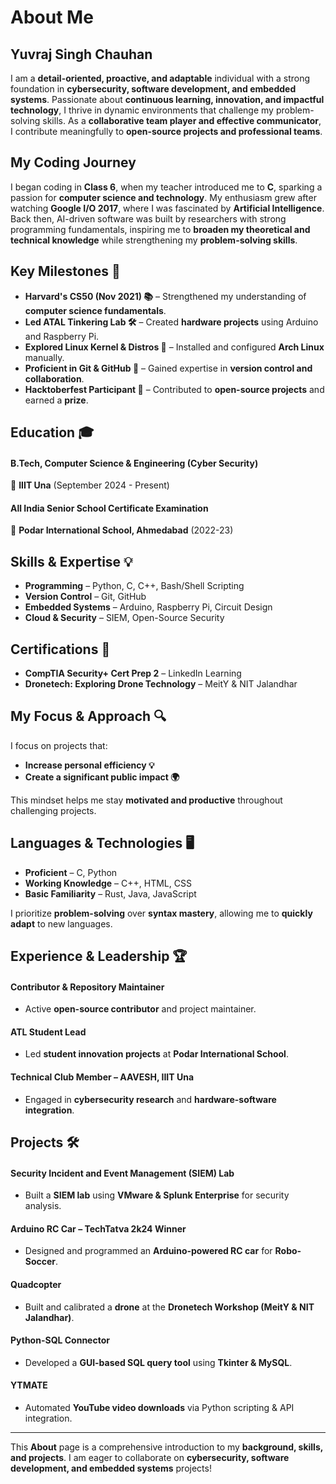 # About Me

## Yuvraj Singh Chauhan

I am a **detail-oriented, proactive, and adaptable** individual with a strong foundation in **cybersecurity, software development, and embedded systems**. Passionate about **continuous learning, innovation, and impactful technology**, I thrive in dynamic environments that challenge my problem-solving skills. As a **collaborative team player and effective communicator**, I contribute meaningfully to **open-source projects and professional teams**.

## My Coding Journey

I began coding in **Class 6**, when my teacher introduced me to **C**, sparking a passion for **computer science and technology**. My enthusiasm grew after watching **Google I/O 2017**, where I was fascinated by **Artificial Intelligence**. Back then, AI-driven software was built by researchers with strong programming fundamentals, inspiring me to **broaden my theoretical and technical knowledge** while strengthening my **problem-solving skills**.

## Key Milestones 🚀

- **Harvard's CS50 (Nov 2021) 📚** – Strengthened my understanding of **computer science fundamentals**.  
- **Led ATAL Tinkering Lab 🛠️** – Created **hardware projects** using Arduino and Raspberry Pi.  
- **Explored Linux Kernel & Distros 🐧** – Installed and configured **Arch Linux** manually.  
- **Proficient in Git & GitHub 🔧** – Gained expertise in **version control and collaboration**.  
- **Hacktoberfest Participant 🎉** – Contributed to **open-source projects** and earned a **prize**.  

## Education 🎓

#### **B.Tech, Computer Science & Engineering (Cyber Security)**  
📍 **IIIT Una** (September 2024 - Present)  

#### **All India Senior School Certificate Examination**  
📍 **Podar International School, Ahmedabad** (2022-23)  

## Skills & Expertise 💡

- **Programming** – Python, C, C++, Bash/Shell Scripting  
- **Version Control** – Git, GitHub  
- **Embedded Systems** – Arduino, Raspberry Pi, Circuit Design  
- **Cloud & Security** – SIEM, Open-Source Security  

## Certifications 📜

- **CompTIA Security+ Cert Prep 2** – LinkedIn Learning  
- **Dronetech: Exploring Drone Technology** – MeitY & NIT Jalandhar  

## My Focus & Approach 🔍  

I focus on projects that:  
- **Increase personal efficiency 💡**  
- **Create a significant public impact 🌍**  

This mindset helps me stay **motivated and productive** throughout challenging projects.

## Languages & Technologies 🖥️  

- **Proficient** – C, Python  
- **Working Knowledge** – C++, HTML, CSS  
- **Basic Familiarity** – Rust, Java, JavaScript  

I prioritize **problem-solving** over **syntax mastery**, allowing me to **quickly adapt** to new languages.

## Experience & Leadership 🏆  

#### **Contributor & Repository Maintainer**  
- Active **open-source contributor** and project maintainer.  

#### **ATL Student Lead**  
- Led **student innovation projects** at **Podar International School**.  

#### **Technical Club Member – AAVESH, IIIT Una**  
- Engaged in **cybersecurity research** and **hardware-software integration**.  

## Projects 🛠️  

#### **Security Incident and Event Management (SIEM) Lab**  
- Built a **SIEM lab** using **VMware & Splunk Enterprise** for security analysis.  

#### **Arduino RC Car – TechTatva 2k24 Winner**  
- Designed and programmed an **Arduino-powered RC car** for **Robo-Soccer**.  

#### **Quadcopter**  
- Built and calibrated a **drone** at the **Dronetech Workshop (MeitY & NIT Jalandhar)**.  

#### **Python-SQL Connector**  
- Developed a **GUI-based SQL query tool** using **Tkinter & MySQL**.  

#### **YTMATE**  
- Automated **YouTube video downloads** via Python scripting & API integration.  

---

This **About** page is a comprehensive introduction to my **background, skills, and projects**. I am eager to collaborate on **cybersecurity, software development, and embedded systems** projects!
